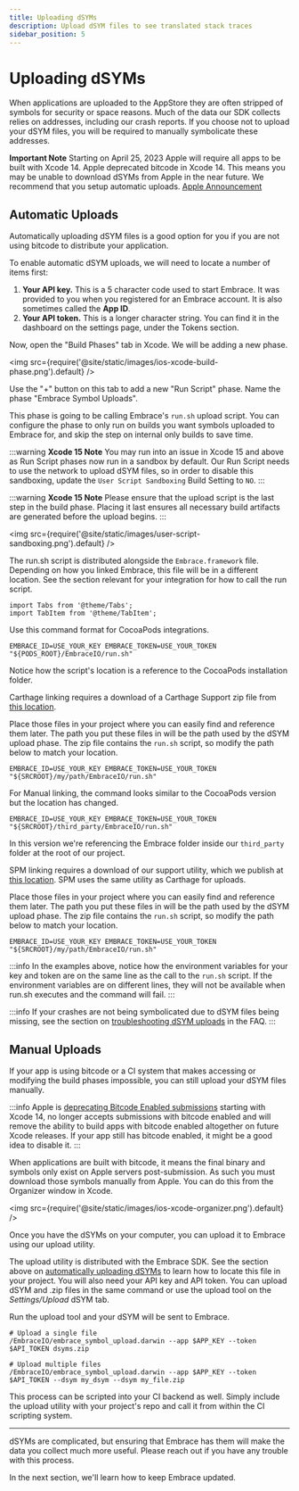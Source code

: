 ```yaml
---
title: Uploading dSYMs
description: Upload dSYM files to see translated stack traces
sidebar_position: 5
---
```


# Uploading dSYMs

When applications are uploaded to the AppStore they are often stripped of symbols for security or space reasons.
Much of the data our SDK collects relies on addresses, including our crash reports.
If you choose not to upload your dSYM files, you will be required to manually symbolicate these addresses.

**Important Note** Starting on April 25, 2023 Apple will require all apps to be built with Xcode 14. Apple deprecated bitcode in Xcode 14. This means you may be unable to download dSYMs from Apple in the near future. We recommend that you setup automatic uploads.
[Apple Announcement](https://developer.apple.com/news/?id=jd9wcyov#:~:text=Starting%20April%2025%2C%202023%2C%20iOS,on%20the%20Mac%20App%20Store.)

## Automatic Uploads

Automatically uploading dSYM files is a good option for you if you are not using bitcode to distribute your application.

To enable automatic dSYM uploads, we will need to locate a number of items first:

1. **Your API key.** This is a 5 character code used to start Embrace. It was provided to you when you registered for an Embrace account. It is also sometimes called the **App ID**.
1. **Your API token.** This is a longer character string. You can find it in the dashboard on the settings page, under the Tokens section.

Now, open the "Build Phases" tab in Xcode. We will be adding a new phase.

<img src={require('@site/static/images/ios-xcode-build-phase.png').default} />

Use the "+" button on this tab to add a new "Run Script" phase. Name the phase "Embrace Symbol Uploads".

This phase is going to be calling Embrace's `run.sh` upload script. You can configure the phase to only run on builds you want symbols uploaded to Embrace for, and skip the step on internal only builds to save time.

:::warning
**Xcode 15 Note** You may run into an issue in Xcode 15 and above as Run Script phases now run in a sandbox by default.
Our Run Script needs to use the network to upload dSYM files, so in order to disable this sandboxing, update the `User Script Sandboxing` Build Setting to `NO`.
:::

:::warning
**Xcode 15 Note** Please ensure that the upload script is the last step in the build phase. Placing it last ensures all necessary build artifacts are generated before the upload begins.
:::

<img src={require('@site/static/images/user-script-sandboxing.png').default} />

The run.sh script is distributed alongside the `Embrace.framework` file. Depending on how you linked Embrace, this file will be in a different location.
See the section relevant for your integration for how to call the run script.

```mdx-code-block
import Tabs from '@theme/Tabs';
import TabItem from '@theme/TabItem';
```

<Tabs groupId="ios-type" queryString="ios-type">
<TabItem value="cocoapods" label="CocoaPods">

Use this command format for CocoaPods integrations.

```shell-session
EMBRACE_ID=USE_YOUR_KEY EMBRACE_TOKEN=USE_YOUR_TOKEN "${PODS_ROOT}/EmbraceIO/run.sh"
```

Notice how the script's location is a reference to the CocoaPods installation folder.

</TabItem>
<TabItem value="carthage" label="Carthage">

Carthage linking requires a download of a Carthage Support zip file from [this location](https://downloads.embrace.io/embrace_support.zip).

Place those files in your project where you can easily find and reference them later.
The path you put these files in will be the path used by the dSYM upload phase.
The zip file contains the `run.sh` script, so modify the path below to match your location.

```shell-session
EMBRACE_ID=USE_YOUR_KEY EMBRACE_TOKEN=USE_YOUR_TOKEN "${SRCROOT}/my/path/EmbraceIO/run.sh"
```

</TabItem>
<TabItem value="manual" label="Manual">

For Manual linking, the command looks similar to the CocoaPods version but the location has changed.

```shell-session
EMBRACE_ID=USE_YOUR_KEY EMBRACE_TOKEN=USE_YOUR_TOKEN "${SRCROOT}/third_party/EmbraceIO/run.sh"
```

In this version we're referencing the Embrace folder inside our `third_party` folder at the root of our project.

</TabItem>
<TabItem value="spm" label="SPM">

SPM linking requires a download of our support utility, which we publish at [this location](https://downloads.embrace.io/embrace_support.zip). SPM uses the same utility as Carthage for uploads.

Place those files in your project where you can easily find and reference them later.
The path you put these files in will be the path used by the dSYM upload phase.
The zip file contains the `run.sh` script, so modify the path below to match your location.

```shell-session
EMBRACE_ID=USE_YOUR_KEY EMBRACE_TOKEN=USE_YOUR_TOKEN "${SRCROOT}/my/path/EmbraceIO/run.sh"
```

</TabItem>
</Tabs>

:::info
In the examples above, notice how the environment variables for your key and token are on the same line as the call to the `run.sh` script. If the environment variables are on different lines, they will not be available when run.sh executes and the command will fail.
:::

:::info
If your crashes are not being symbolicated due to dSYM files being missing, see the section on [troubleshooting dSYM uploads](/ios/faq#troubleshooting-dsym-upload) in the FAQ.
:::

## Manual Uploads

If your app is using bitcode or a CI system that makes accessing or modifying the build phases impossible, you can still upload your dSYM files manually.

:::info
Apple is [deprecating Bitcode Enabled submissions](https://developer.apple.com/documentation/xcode-release-notes/xcode-14-release-notes#Deprecations) starting with Xcode 14, no longer accepts submissions with bitcode enabled and will remove the ability to build apps with bitcode enabled altogether on future Xcode releases. If your app still has bitcode enabled, it might be a good idea to disable it.
:::

When applications are built with bitcode, it means the final binary and symbols only exist on Apple servers post-submission. As such you must download those symbols manually from Apple. You can do this from the Organizer window in Xcode.

<img src={require('@site/static/images/ios-xcode-organizer.png').default} />

Once you have the dSYMs on your computer, you can upload it to Embrace using our upload utility.

The upload utility is distributed with the Embrace SDK. See the section above on [automatically uploading dSYMs](/ios/5x/integration/dsym-upload#automatic-uploads) to learn how to locate this file in your project. You will also need your API key and API token. You can upload dSYM and .zip files in the same command or use the upload tool on the *Settings/Upload* dSYM tab.

Run the upload tool and your dSYM will be sent to Embrace.

```shell-session
# Upload a single file
/EmbraceIO/embrace_symbol_upload.darwin --app $APP_KEY --token $API_TOKEN dsyms.zip

# Upload multiple files
/EmbraceIO/embrace_symbol_upload.darwin --app $APP_KEY --token $API_TOKEN --dsym my_dsym --dsym my_file.zip
```

This process can be scripted into your CI backend as well. Simply include the upload utility with your project's repo and call it from within the CI scripting system.

---

dSYMs are complicated, but ensuring that Embrace has them will make the data you collect much more useful. Please reach out if you have any trouble with this process.

In the next section, we'll learn how to keep Embrace updated.
